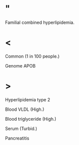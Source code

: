 # "

Familial combined hyperlipidemia.

# <

Common
(1 in 100 people.)

Genome APOB

# >

Hyperlipidemia type 2

Blood VLDL
(High.)

Blood triglyceride
(High.)

Serum
(Turbid.)

Pancreatitis
